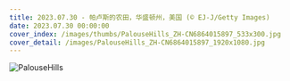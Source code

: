 ```yaml
---
title: 2023.07.30 - 帕卢斯的农田，华盛顿州，美国 (© EJ-J/Getty Images)
date: 2023.07.30 00:00:00
cover_index: /images/thumbs/PalouseHills_ZH-CN6864015897_533x300.jpg
cover_detail: /images/PalouseHills_ZH-CN6864015897_1920x1080.jpg
---
```


![PalouseHills](/images/PalouseHills_ZH-CN6864015897_1920x1080.jpg)
